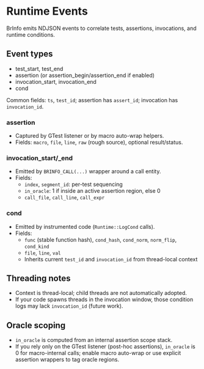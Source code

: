 # Runtime Events

BrInfo emits NDJSON events to correlate tests, assertions, invocations, and runtime conditions.

## Event types

- test_start, test_end
- assertion (or assertion_begin/assertion_end if enabled)
- invocation_start, invocation_end
- cond

Common fields: `ts`, `test_id`; assertion has `assert_id`; invocation has `invocation_id`.

### assertion

- Captured by GTest listener or by macro auto-wrap helpers.
- Fields: `macro`, `file`, `line`, `raw` (rough source), optional result/status.

### invocation_start/_end

- Emitted by `BRINFO_CALL(...)` wrapper around a call entity.
- Fields:
  - `index`, `segment_id`: per-test sequencing
  - `in_oracle`: 1 if inside an active assertion region, else 0
  - `call_file`, `call_line`, `call_expr`

### cond

- Emitted by instrumented code (`Runtime::LogCond` calls).
- Fields:
  - `func` (stable function hash), `cond_hash`, `cond_norm`, `norm_flip`, `cond_kind`
  - `file`, `line`, `val`
  - Inherits current `test_id` and `invocation_id` from thread-local context

## Threading notes

- Context is thread-local; child threads are not automatically adopted.
- If your code spawns threads in the invocation window, those condition logs may lack `invocation_id` (future work).

## Oracle scoping

- `in_oracle` is computed from an internal assertion scope stack.
- If you rely only on the GTest listener (post-hoc assertions), `in_oracle` is 0 for macro-internal calls; enable macro auto-wrap or use explicit assertion wrappers to tag oracle regions.
